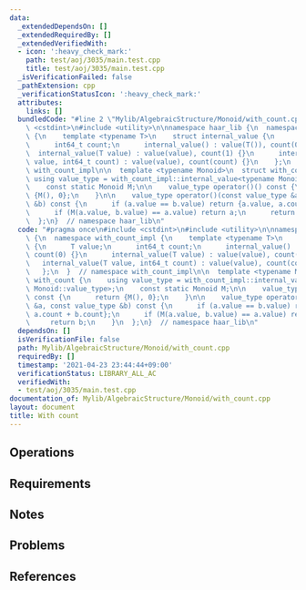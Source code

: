 ```yaml
---
data:
  _extendedDependsOn: []
  _extendedRequiredBy: []
  _extendedVerifiedWith:
  - icon: ':heavy_check_mark:'
    path: test/aoj/3035/main.test.cpp
    title: test/aoj/3035/main.test.cpp
  _isVerificationFailed: false
  _pathExtension: cpp
  _verificationStatusIcon: ':heavy_check_mark:'
  attributes:
    links: []
  bundledCode: "#line 2 \"Mylib/AlgebraicStructure/Monoid/with_count.cpp\"\n#include\
    \ <cstdint>\n#include <utility>\n\nnamespace haar_lib {\n  namespace with_count_impl\
    \ {\n    template <typename T>\n    struct internal_value {\n      T value;\n\
    \      int64_t count;\n      internal_value() : value(T()), count(0) {}\n    \
    \  internal_value(T value) : value(value), count(1) {}\n      internal_value(T\
    \ value, int64_t count) : value(value), count(count) {}\n    };\n  }  // namespace\
    \ with_count_impl\n\n  template <typename Monoid>\n  struct with_count {\n   \
    \ using value_type = with_count_impl::internal_value<typename Monoid::value_type>;\n\
    \    const static Monoid M;\n\n    value_type operator()() const {\n      return\
    \ {M(), 0};\n    }\n\n    value_type operator()(const value_type &a, const value_type\
    \ &b) const {\n      if (a.value == b.value) return {a.value, a.count + b.count};\n\
    \      if (M(a.value, b.value) == a.value) return a;\n      return b;\n    }\n\
    \  };\n}  // namespace haar_lib\n"
  code: "#pragma once\n#include <cstdint>\n#include <utility>\n\nnamespace haar_lib\
    \ {\n  namespace with_count_impl {\n    template <typename T>\n    struct internal_value\
    \ {\n      T value;\n      int64_t count;\n      internal_value() : value(T()),\
    \ count(0) {}\n      internal_value(T value) : value(value), count(1) {}\n   \
    \   internal_value(T value, int64_t count) : value(value), count(count) {}\n \
    \   };\n  }  // namespace with_count_impl\n\n  template <typename Monoid>\n  struct\
    \ with_count {\n    using value_type = with_count_impl::internal_value<typename\
    \ Monoid::value_type>;\n    const static Monoid M;\n\n    value_type operator()()\
    \ const {\n      return {M(), 0};\n    }\n\n    value_type operator()(const value_type\
    \ &a, const value_type &b) const {\n      if (a.value == b.value) return {a.value,\
    \ a.count + b.count};\n      if (M(a.value, b.value) == a.value) return a;\n \
    \     return b;\n    }\n  };\n}  // namespace haar_lib\n"
  dependsOn: []
  isVerificationFile: false
  path: Mylib/AlgebraicStructure/Monoid/with_count.cpp
  requiredBy: []
  timestamp: '2021-04-23 23:44:44+09:00'
  verificationStatus: LIBRARY_ALL_AC
  verifiedWith:
  - test/aoj/3035/main.test.cpp
documentation_of: Mylib/AlgebraicStructure/Monoid/with_count.cpp
layout: document
title: With count
---
```


## Operations

## Requirements

## Notes

## Problems

## References
